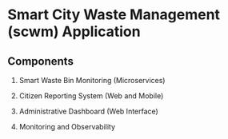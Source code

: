 # Smart City Waste Management (scwm) Application

## Components
1. Smart Waste Bin Monitoring (Microservices)

2. Citizen Reporting System (Web and Mobile)

3. Administrative Dashboard (Web Interface)

4. Monitoring and Observability